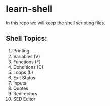 # learn-shell

In this repo we will keep the shell scripting files.

Shell Topics:
------
1. Printing
2. Variables (V)
3. Functions  (F)
4. Conditions (C)
5. Loops (L)
6. Exit Status
7. Inputs
8. Quotes
9. Redirectors
10. SED Editor

## 